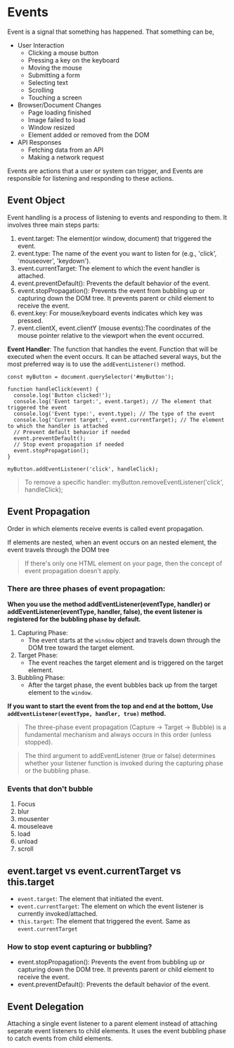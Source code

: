 # Events

Event is a signal that something has happened. That something can be,

- User Interaction
  - Clicking a mouse button
  - Pressing a key on the keyboard
  - Moving the mouse
  - Submitting a form
  - Selecting text
  - Scrolling
  - Touching a screen
- Browser/Document Changes
  - Page loading finished
  - Image failed to load
  - Window resized
  - Element added or removed from the DOM
- API Responses
  - Fetching data from an API
  - Making a network request

Events are actions that a user or system can trigger, and Events are responsible for listening and responding to these actions.

## Event Object

Event handling is a process of listening to events and responding to them. It involves three main steps parts:

1. event.target: The element(or window, document) that triggered the event.
2. event.type: The name of the event you want to listen for (e.g., 'click', 'mouseover', 'keydown').
3. event.currentTarget: The element to which the event handler is attached.
4. event.preventDefault(): Prevents the default behavior of the event.
5. event.stopPropagation(): Prevents the event from bubbling up or capturing down the DOM tree. It prevents parent or child element to receive the event.
6. event.key: For mouse/keyboard events indicates which key was pressed.
7. event.clientX, event.clientY (mouse events):The coordinates of the mouse pointer relative to the viewport when the event occurred.

**Event Handler**: The function that handles the event. Function that will be executed when the event occurs. It can be attached several ways, but the most preferred way is to use the `addEventListener()` method.

```JS
const myButton = document.querySelector('#myButton');

function handleClick(event) {
  console.log('Button clicked!');
  console.log('Event target:', event.target); // The element that triggered the event
  console.log('Event type:', event.type); // The type of the event
  console.log('Current target:', event.currentTarget); // The element to which the handler is attached
  // Prevent default behavior if needed
  event.preventDefault();
  // Stop event propagation if needed
  event.stopPropagation();
}

myButton.addEventListener('click', handleClick);
```

> To remove a specific handler: myButton.removeEventListener('click', handleClick);

## Event Propagation

Order in which elements receive events is called event propagation.

If elements are nested, when an event occurs on an nested element, the event travels through the DOM tree

> If there's only one HTML element on your page, then the concept of event propagation doesn't apply.

### There are three phases of event propagation:

**When you use the method addEventListener(eventType, handler) or addEventListener(eventType, handler, false), the event listener is registered for the bubbling phase by default.**

1. Capturing Phase:
   - The event starts at the `window` object and travels down through the DOM tree toward the target element.
2. Target Phase:
   - The event reaches the target element and is triggered on the target element.
3. Bubbling Phase:
   - After the target phase, the event bubbles back up from the target element to the `window`.

**If you want to start the event from the top and end at the bottom, Use `addEventListener(eventType, handler, true)` method.**

> The three-phase event propagation (Capture -> Target -> Bubble) is a fundamental mechanism and always occurs in this order (unless stopped).

> The third argument to addEventListener (true or false) determines whether your listener function is invoked during the capturing phase or the bubbling phase.

### Events that don't bubble

1. Focus
2. blur
3. mousenter
4. mouseleave
5. load
6. unload
7. scroll

## event.target vs event.currentTarget vs this.target

- `event.target`: The element that initiated the event.
- `event.currentTarget`: The element on which the event listener is currently invoked/attached.
- `this.target`: The element that triggered the event. Same as `event.currentTarget`

### How to stop event capturing or bubbling?

- event.stopPropagation(): Prevents the event from bubbling up or capturing down the DOM tree. It prevents parent or child element to receive the event.
- event.preventDefault(): Prevents the default behavior of the event.

## Event Delegation

Attaching a single event listener to a parent element instead of attaching seperate event listeners to child elements. It uses the event bubbling phase to catch events from child elements.
